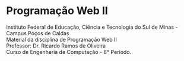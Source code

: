 # Programação Web II

Instituto Federal de Educação, Ciência e Tecnologia do Sul de Minas - Campus Poços de Caldas <br/>
Material da disciplina de Programação Web II <br/>
Professor: Dr. Ricardo Ramos de Oliveira <br/>
Curso de Engenharia de Computação - 8º Período. 
